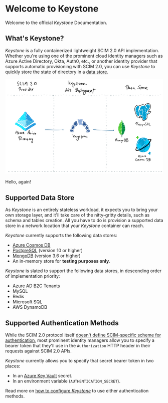 # Welcome to Keystone

Welcome to the official *Keystone* Documentation.

## What's Keystone?

*Keystone* is a fully containerized lightweight SCIM 2.0 API implementation.
Whether you're using one of the prominent cloud identity managers such as
Azure Active Directory, Okta, Auth0, etc., or another identity provider that supports
automatic provisioning with SCIM 2.0, you can use *Keystone* to quickly store
the state of directory in a [data store](#supported-data-store).

![High level diagram](assets/img/how-it-works.png)

Hello, again!

## Supported Data Store

As *Keystone* is an entirely stateless workload, it expects you to bring your own
storage layer, and it'll take care of the nitty-gritty details, such as schema
and tables creation.  All you have to do is provision a supported data store in
a network location that your *Keystone* container can reach.

*Keystone* currently supports the following data stores:

  * [Azure Cosmos DB](https://docs.microsoft.com/en-us/azure/cosmos-db/introduction)
  * [PostgreSQL](https://www.postgresql.org) (version 10 or higher)
  * [MongoDB](https://www.mongodb.com/docs/) (version 3.6 or higher)
  * An in-memory store for **testing purposes only**.

*Keystone* is slated to support the following data stores, in descending order of implementation
priority:

  * Azure AD B2C Tenants
  * MySQL
  * Redis
  * Microsoft SQL
  * AWS DynamoDB

## Supported Authentication Methods

While the SCIM 2.0 protocol itself
[doesn't define SCIM-specific scheme for authentication](https://datatracker.ietf.org/doc/html/rfc7644#section-2),
most prominent identity managers allow you to specify a bearer token that they'll use in the `Authorization` HTTP header in their requests against SCIM 2.0 APIs.

*Keystone* currently allows you to specify that secret bearer token in two places:

* In an [Azure Key Vault](https://azure.microsoft.com/en-us/services/key-vault/) secret.
* In an environment variable (`AUTHENTICATION_SECRET`).

Read more on [how to configure *Keystone*](./configuration.md) to use either authentication methods.
